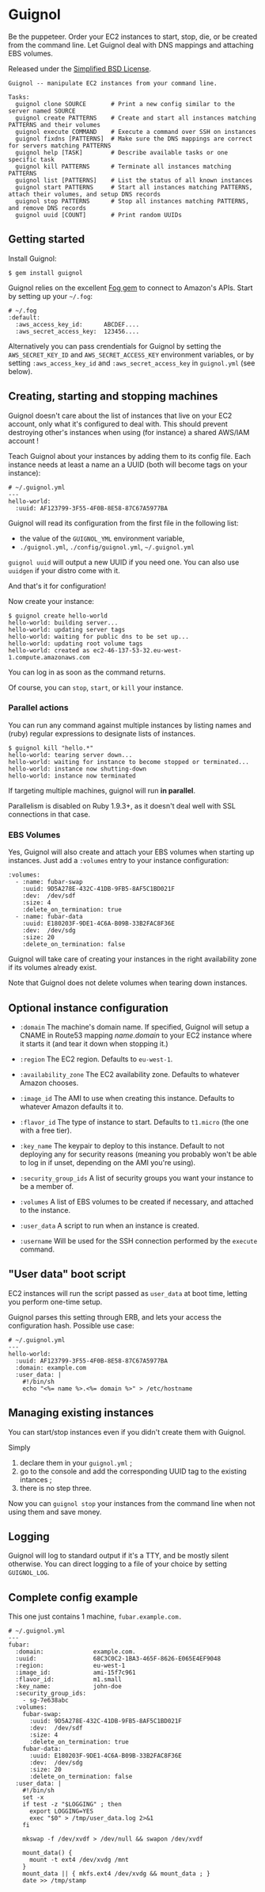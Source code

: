 # Guignol

Be the puppeteer. Order your EC2 instances to start, stop, die, or be created from the command line. Let Guignol deal with DNS mappings and attaching EBS volumes.

Released under the [Simplified BSD License](http://en.wikipedia.org/wiki/BSD_licenses#2-clause_license_.28.22Simplified_BSD_License.22_or_.22FreeBSD_License.22.29).


    Guignol -- manipulate EC2 instances from your command line.

    Tasks:
      guignol clone SOURCE       # Print a new config similar to the server named SOURCE
      guignol create PATTERNS    # Create and start all instances matching PATTERNS and their volumes
      guignol execute COMMAND    # Execute a command over SSH on instances
      guignol fixdns [PATTERNS]  # Make sure the DNS mappings are correct for servers matching PATTERNS
      guignol help [TASK]        # Describe available tasks or one specific task
      guignol kill PATTERNS      # Terminate all instances matching PATTERNS
      guignol list [PATTERNS]    # List the status of all known instances
      guignol start PATTERNS     # Start all instances matching PATTERNS, attach their volumes, and setup DNS records
      guignol stop PATTERNS      # Stop all instances matching PATTERNS, and remove DNS records
      guignol uuid [COUNT]       # Print random UUIDs

## Getting started

Install Guignol:

    $ gem install guignol

Guignol relies on the excellent [Fog gem](http://fog.io/) to connect to Amazon's APIs.
Start by setting up your `~/.fog`:

    # ~/.fog
    :default:
      :aws_access_key_id:      ABCDEF....
      :aws_secret_access_key:  123456....

Alternatively you can pass crendentials for Guignol by setting the `AWS_SECRET_KEY_ID` and `AWS_SECRET_ACCESS_KEY` environment variables, or by setting `:aws_access_key_id` and `:aws_secret_access_key` in `guignol.yml` (see below).


## Creating, starting and stopping machines

Guignol doesn't care about the list of instances that live on your EC2 account,
only what it's configured to deal with.
This should prevent destroying other's instances when using (for instance) a
shared AWS/IAM account !

Teach Guignol about your instances by adding them to its config file.
Each instance needs at least a name an a UUID (both will become tags on your
instance):

    # ~/.guignol.yml
    --- 
    hello-world:
      :uuid: AF123799-3F55-4F0B-8E58-87C67A5977BA

Guignol will read its configuration from the first file in the following list:

- the value of the `GUIGNOL_YML` environment variable,
- `./guignol.yml`, `./config/guignol.yml`, `~/.guignol.yml`

`guignol uuid` will output a new UUID if you need one.
You can also use `uuidgen` if your distro come with it.

And that's it for configuration!

Now create your instance:

    $ guignol create hello-world
    hello-world: building server...
    hello-world: updating server tags
    hello-world: waiting for public dns to be set up...
    hello-world: updating root volume tags
    hello-world: created as ec2-46-137-53-32.eu-west-1.compute.amazonaws.com

You can log in as soon as the command returns.

Of course, you can `stop`, `start`, or `kill` your instance.


### Parallel actions

You can run any command against multiple instances by listing names and (ruby)
regular expressions to designate lists of instances.

    $ guignol kill "hello.*"
    hello-world: tearing server down...
    hello-world: waiting for instance to become stopped or terminated...
    hello-world: instance now shutting-down
    hello-world: instance now terminated

If targeting multiple machines, guignol will run **in parallel**.

Parallelism is disabled on Ruby 1.9.3+, as it doesn't deal well with SSL connections in that case.


### EBS Volumes

Yes, Guignol will also create and attach your EBS volumes when starting up instances.
Just add a `:volumes` entry to your instance configuration:

    :volumes:
      - :name: fubar-swap
        :uuid: 9D5A278E-432C-41DB-9FB5-8AF5C1BD021F
        :dev:  /dev/sdf
        :size: 4
        :delete_on_termination: true
      - :name: fubar-data
        :uuid: E180203F-9DE1-4C6A-B09B-33B2FAC8F36E
        :dev:  /dev/sdg
        :size: 20
        :delete_on_termination: false

Guignol will take care of creating your instances in the right availability zone if its volumes already exist.

Note that Guignol does not delete volumes when tearing down instances.




## Optional instance configuration

- `:domain`
  The machine's domain name. If specified, Guignol will setup a 
  CNAME in Route53 mapping *name*.*domain* to your EC2 instance where it
  starts it (and tear it down when stopping it.)

- `:region`
  The EC2 region. Defaults to `eu-west-1`.

- `:availability_zone`
  The EC2 availability zone. Defaults to whatever Amazon chooses.

- `:image_id`
  The AMI to use when creating this instance. Defaults to whatever Amazon defaults it to.
  
- `:flavor_id`
  The type of instance to start. Defaults to `t1.micro` (the one with a free tier).
  
- `:key_name`
  The keypair to deploy to this instance. Default to not deploying any for security reasons (meaning you probably won't be able to log in if unset, depending on the AMI you're using).
  
- `:security_group_ids`
  A list of security groups you want your instance to be a member of.

- `:volumes`
  A list of EBS volumes to be created if necessary, and attached to the instance.

- `:user_data`
  A script to run when an instance is created.

- `:username`
  Will be used for the SSH connection performed by the `execute` command.



## "User data" boot script

EC2 instances will run the script passed as `user_data` at boot time, letting you perform one-time setup.

Guignol parses this setting through ERB, and lets your access the configuration hash.
Possible use case:

    # ~/.guignol.yml
    --- 
    hello-world:
      :uuid: AF123799-3F55-4F0B-8E58-87C67A5977BA
      :domain: example.com
      :user_data: |
        #!/bin/sh
        echo "<%= name %>.<%= domain %>" > /etc/hostname


## Managing existing instances


You can start/stop instances even if you didn't create them with Guignol.

Simply

1. declare them in your `guignol.yml` ;
2. go to the console and add the corresponding UUID tag to the existing intances ;
3. there is no step three.

Now you can `guignol stop` your instances from the command line when not using them and save money.


## Logging

Guignol will log to standard output if it's a TTY, and be mostly silent otherwise.
You can direct logging to a file of your choice by setting `GUIGNOL_LOG`.



## Complete config example

This one just contains 1 machine, `fubar.example.com.`

    # ~/.guignol.yml
    --- 
    fubar:
      :domain:              example.com.
      :uuid:                68C3C0C2-1BA3-465F-8626-E065E4EF9048
      :region:              eu-west-1
      :image_id:            ami-15f7c961
      :flavor_id:           m1.small
      :key_name:            john-doe
      :security_group_ids:  
        - sg-7e638abc
      :volumes:
        fubar-swap:
          :uuid: 9D5A278E-432C-41DB-9FB5-8AF5C1BD021F
          :dev:  /dev/sdf
          :size: 4
          :delete_on_termination: true
        fubar-data:
          :uuid: E180203F-9DE1-4C6A-B09B-33B2FAC8F36E
          :dev:  /dev/sdg
          :size: 20
          :delete_on_termination: false
      :user_data: |
        #!/bin/sh
        set -x
        if test -z "$LOGGING" ; then
          export LOGGING=YES
          exec "$0" > /tmp/user_data.log 2>&1
        fi
    
        mkswap -f /dev/xvdf > /dev/null && swapon /dev/xvdf
    
        mount_data() {
          mount -t ext4 /dev/xvdg /mnt
        }
        mount_data || { mkfs.ext4 /dev/xvdg && mount_data ; }
        date >> /tmp/stamp

